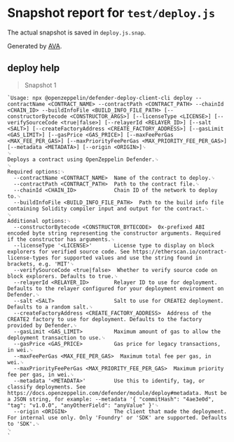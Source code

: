 # Snapshot report for `test/deploy.js`

The actual snapshot is saved in `deploy.js.snap`.

Generated by [AVA](https://avajs.dev).

## deploy help

> Snapshot 1

    `Usage: npx @openzeppelin/defender-deploy-client-cli deploy --contractName <CONTRACT_NAME> --contractPath <CONTRACT_PATH> --chainId <CHAIN_ID> --buildInfoFile <BUILD_INFO_FILE_PATH> [--constructorBytecode <CONSTRUCTOR_ARGS>] [--licenseType <LICENSE>] [--verifySourceCode <true|false>] [--relayerId <RELAYER_ID>] [--salt <SALT>] [--createFactoryAddress <CREATE_FACTORY_ADDRESS>] [--gasLimit <GAS_LIMIT>] [--gasPrice <GAS_PRICE>] [--maxFeePerGas <MAX_FEE_PER_GAS>] [--maxPriorityFeePerGas <MAX_PRIORITY_FEE_PER_GAS>] [--metadata <METADATA>] [--origin <ORIGIN>]␊
    ␊
    Deploys a contract using OpenZeppelin Defender.␊
    ␊
    Required options:␊
      --contractName <CONTRACT_NAME>  Name of the contract to deploy.␊
      --contractPath <CONTRACT_PATH>  Path to the contract file.␊
      --chainId <CHAIN_ID>            Chain ID of the network to deploy to.␊
      --buildInfoFile <BUILD_INFO_FILE_PATH>  Path to the build info file containing Solidity compiler input and output for the contract.␊
    ␊
    Additional options:␊
      --constructorBytecode <CONSTRUCTOR_BYTECODE>  0x-prefixed ABI encoded byte string representing the constructor arguments. Required if the constructor has arguments.␊
      --licenseType '<LICENSE>'       License type to display on block explorers for verified source code. See https://etherscan.io/contract-license-types for supported values and use the string found in brackets, e.g. 'MIT'␊
      --verifySourceCode <true|false>  Whether to verify source code on block explorers. Defaults to true.␊
      --relayerId <RELAYER_ID>        Relayer ID to use for deployment. Defaults to the relayer configured for your deployment environment on Defender.␊
      --salt <SALT>                   Salt to use for CREATE2 deployment. Defaults to a random salt.␊
      --createFactoryAddress <CREATE_FACTORY_ADDRESS>  Address of the CREATE2 factory to use for deployment. Defaults to the factory provided by Defender.␊
      --gasLimit <GAS_LIMIT>          Maximum amount of gas to allow the deployment transaction to use.␊
      --gasPrice <GAS_PRICE>          Gas price for legacy transactions, in wei.␊
      --maxFeePerGas <MAX_FEE_PER_GAS>  Maximum total fee per gas, in wei.␊
      --maxPriorityFeePerGas <MAX_PRIORITY_FEE_PER_GAS>  Maximum priority fee per gas, in wei.␊
      --metadata '<METADATA>'         Use this to identify, tag, or classify deployments. See https://docs.openzeppelin.com/defender/module/deploy#metadata. Must be a JSON string, for example: --metadata '{ "commitHash": "4ae3e0d", "tag": "v1.0.0", "anyOtherField": "anyValue" }'␊
      --origin <ORIGIN>               The client that made the deployment. For internal use only. Only 'Foundry' or 'SDK' are supported. Defaults to 'SDK'.␊
    ␊
    `
